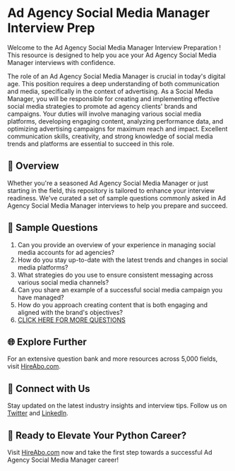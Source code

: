 # Ad Agency Social Media Manager Interview Prep

Welcome to the Ad Agency Social Media Manager Interview Preparation ! This resource is designed to help you ace your Ad Agency Social Media Manager interviews with confidence.

The role of an Ad Agency Social Media Manager is crucial in today's digital age. This position requires a deep understanding of both communication and media, specifically in the context of advertising. As a Social Media Manager, you will be responsible for creating and implementing effective social media strategies to promote ad agency clients' brands and campaigns. Your duties will involve managing various social media platforms, developing engaging content, analyzing performance data, and optimizing advertising campaigns for maximum reach and impact. Excellent communication skills, creativity, and strong knowledge of social media trends and platforms are essential to succeed in this role.

## 🚀 Overview

Whether you're a seasoned Ad Agency Social Media Manager or just starting in the field, this repository is tailored to enhance your interview readiness. We've curated a set of sample questions commonly asked in Ad Agency Social Media Manager interviews to help you prepare and succeed.

## 📝 Sample Questions

1. Can you provide an overview of your experience in managing social media accounts for ad agencies?
2. How do you stay up-to-date with the latest trends and changes in social media platforms?
3. What strategies do you use to ensure consistent messaging across various social media channels?
4. Can you share an example of a successful social media campaign you have managed?
5. How do you approach creating content that is both engaging and aligned with the brand's objectives?
6. [CLICK HERE FOR MORE QUESTIONS](https://hireabo.com/job/8_3_46/Ad%20Agency%20Social%20Media%20Manager)

## 🌐 Explore Further

For an extensive question bank and more resources across 5,000 fields, visit [HireAbo.com](https://www.hireabo.com).

## 📱 Connect with Us

Stay updated on the latest industry insights and interview tips. Follow us on [Twitter](https://twitter.com/hireabo) and [LinkedIn](https://www.linkedin.com/in/hire-abo-3609972a8/).

## 🚀 Ready to Elevate Your Python Career?

Visit [HireAbo.com](https://www.hireabo.com) now and take the first step towards a successful Ad Agency Social Media Manager career!